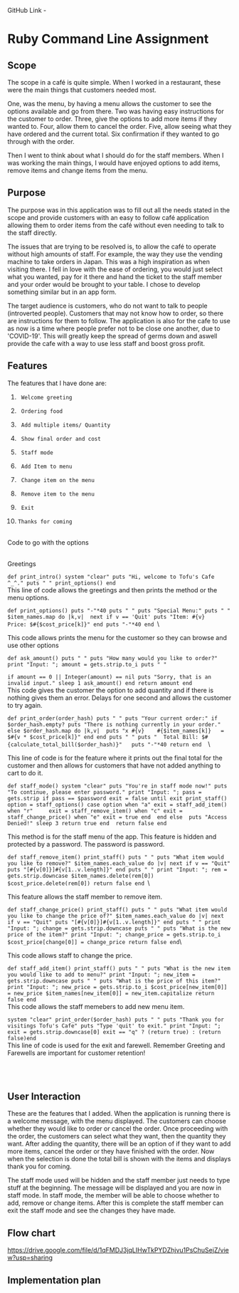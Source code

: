 GitHub Link - 

# Ruby Command Line Assignment

## Scope

The scope in a café is quite simple. When I worked in a restaurant, these were the main things that customers needed most.
 
One, was the menu, by having a menu allows the customer to see the options available and go from there. Two was having easy instructions for the customer to order. Three, give the options to add more items if they wanted to. Four, allow them to cancel the order. Five, allow seeing what they have ordered and the current total. Six confirmation if they wanted to go through with the order.
 
Then I went to think about what I should do for the staff members. When I was working the main things, I would have enjoyed options to add items, remove items and change items from the menu.

## Purpose

The purpose was in this application was to fill out all the needs stated in the scope and provide customers with an easy to follow café application allowing them to order items from the café without even needing to talk to the staff directly.
 
The issues that are trying to be resolved is, to allow the café to operate without high amounts of staff. For example, the way they use the vending machine to take orders in Japan. This was a high inspiration as when visiting there. I fell in love with the ease of ordering, you would just select what you wanted, pay for it there and hand the ticket to the staff member and your order would be brought to your table. I chose to develop something similar but in an app form.
 
The target audience is customers, who do not want to talk to people (introverted people). Customers that may not know how to order, so there are instructions for them to follow. The application is also for the cafe to use as now is a time where people prefer not to be close one another, due to 'COVID-19'. This will greatly keep the spread of germs down and aswell provide the cafe with a way to use less staff and boost gross profit. 
 
## Features

The features that I have done are:

1.  	Welcome greeting
2.      Ordering food
3.      Add multiple items/ Quantity
4.      Show final order and cost
5.      Staff mode
6.      Add Item to menu
7.      Change item on the menu
8.      Remove item to the menu
9.      Exit
10.     Thanks for coming
<br>
Code to go with the options
<br>
<br>

Greetings

 `def print_intro()
    system "clear"
	puts "Hi, welcome to Tofu's Cafe ^_^."
	puts " "
	print_options()
end
`\
This line of code allows the greetings and then prints the method or the menu options.

`def print_options()
	puts "-"*40
	puts " "
    puts "Special Menu:"
    puts " "
	$item_names.map do |k,v| 
		next if v == 'Quit'
		puts "Item: #{v} 	Price: $#{$cost_price[k]}"
	end
	puts "-"*40
end
`\

This code allows prints the menu for the customer so they can browse and use other options

` def ask_amount()
	puts " "
	puts "How many would you like to order?"
	print "Input: "; amount = gets.strip.to_i
	puts " " `

`if amount == 0 || Integer(amount) == nil
		puts "Sorry, that is an invalid input."
		sleep 1
		ask_amount()
	end
	return amount end 
    `\
This code gives the customer the option to add quantity and if there is nothing gives them an error. Delays for one second and allows the customer to try again. 

`def print_order(order_hash)
	puts " "
	puts "Your current order:"
	if $order_hash.empty?
		puts "There is nothing currently in your order."
	else
		$order_hash.map do |k,v| 
			puts "x #{v}	#{$item_names[k]} 	= $#{v * $cost_price[k]}"
		end
	end
	puts " "
	puts "	Total Bill: $#{calculate_total_bill($order_hash)}"	
	puts "-"*40
	return end 
    `\

This line of code is for the feature where it prints out the final total for the customer and then allows for customers that have not added anything to cart to do it.

`def staff_mode()
	system "clear"
	puts "You're in staff mode now!"
	puts "To continue, please enter password."
	print "Input: "; pass = gets.strip
	if pass == $password
		exit = false
		until exit
		print_staff()
		option = staff_options()
			case option
				when "a"
					exit = staff_add_item()
				when "r"	
					exit = staff_remove_item()
				when "c"
					exit = staff_change_price()
				when "e"
					exit = true
			end 
		end
	else 
		puts "Access Denied!"
		sleep 3
		return true
	end 
	return false end`

This method is for the staff menu of the app. This feature is hidden and protected by a password. The password is password.

 `def staff_remove_item()
	print_staff()
	puts " "
	puts "What item would you like to remove?"
	$item_names.each_value do |v|
		next if v == "Quit"
		puts "[#{v[0]}]#{v[1..v.length]}"
	end
	puts " "
	print "Input: "; rem = gets.strip.downcase
	$item_names.delete(rem[0])
	$cost_price.delete(rem[0])
	return false end
    `\ 

This feature allows the staff member to remove item. 

` def staff_change_price()
	print_staff()
	puts " "
	puts "What item would you like to change the price of?"
	$item_names.each_value do |v|
		next if v == "Quit"
		puts "[#{v[0]}]#{v[1..v.length]}"
	end
	puts " "
	print "Input: "; change = gets.strip.downcase
	puts " "
	puts "What is the new price of the item?"
	print "Input: "; change_price = gets.strip.to_i
	$cost_price[change[0]] = change_price
	return false end `\ 

 This code allows staff to change the price.

`def staff_add_item()
	print_staff()
	puts " "
	puts "What is the new item you would like to add to menu?"
	print "Input: "; new_item = gets.strip.downcase
	puts " "
	puts "What is the price of this item?"
	print "Input: "; new_price = gets.strip.to_i
	$cost_price[new_item[0]] = new_price
	$item_names[new_item[0]] = new_item.capitalize
	return false end `\
 This code allows the staff memebers to add new menu item.

`system "clear"
	print_order($order_hash)
	puts " "
	puts "Thank you for visitings Tofu's Cafe"
	puts "Type 'quit' to exit."
	print "Input: "; exit = gets.strip.downcase[0]
	exit == "q" ? (return true) : (return false)end`\
This line of code is used for the exit and farewell. Remember Greeting and Farewells are important for customer retention!

 <br>
 <br>

## User Interaction

These are the features that I added. When the application is running there is a welcome message, with the menu displayed. The customers can choose whether they would like to order or cancel the order. Once proceeding with the order, the customers can select what they want, then the quantity they want. After adding the quantity, there will be an option of if they want to add more items, cancel the order or they have finished with the order. Now when the selection is done the total bill is shown with the items and displays thank you for coming.
 
The staff mode used will be hidden and the staff member just needs to type stuff at the beginning. The message will be displayed and you are now in staff mode. In staff mode, the member will be able to choose whether to add, remove or change items. After this is complete the staff member can exit the staff mode and see the changes they have made.

## Flow chart
https://drive.google.com/file/d/1qFMDJ3jqLIHwTkPYDZhjvu1PsChuSejZ/view?usp=sharing

## Implementation plan

